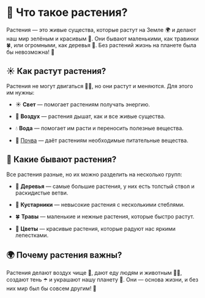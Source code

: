 # 🌿 Что такое растения?

Растения — это живые существа, которые растут на Земле 🌍 и делают наш мир зелёным и красивым 🌱. Они бывают маленькими, как травинки 🍀, или огромными, как деревья 🌳. Без растений жизнь на планете была бы невозможна! 🚀

## ☀️ Как растут растения?

Растения не могут двигаться 🚶‍♂️, но они растут и меняются. Для этого им нужны:

- ☀️ **Свет** — помогает растениям получать энергию.
    
- 💨 **Воздух** — растения дышат, как и все живые существа.
    
- 💧 **Вода** — помогает им расти и переносить полезные вещества.
    
- 🌾 [Почва](почва.md) — даёт растениям необходимые питательные вещества.
    

## 🌱 Какие бывают растения?

Все растения разные, но их можно разделить на несколько групп:

- 🌳 **Деревья** — самые большие растения, у них есть толстый ствол и раскидистые ветви.
    
- 🌿 **Кустарники** — невысокие растения с несколькими стеблями.
    
- 🍀 **Травы** — маленькие и нежные растения, которые быстро растут.
    
- 🌸 **Цветы** — красивые растения, которые радуют нас яркими лепестками.
    

## 🌍 Почему растения важны?

Растения делают воздух чище 🍃, дают еду людям и животным 🥕🐰, создают тень ☂️ и украшают нашу планету 🎨. Они — основа жизни, и без них мир был бы совсем другим! 💚